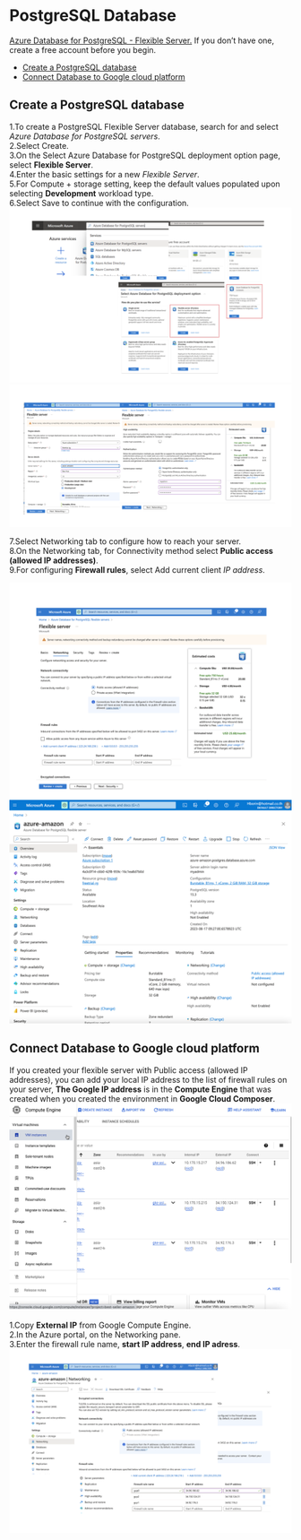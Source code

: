 PostgreSQL Database
============
[Azure Database for PostgreSQL - Flexible Server.](https://azure.microsoft.com/en-gb/free/) If you don’t have one, create a free account before you begin.
- [Create a PostgreSQL database](01-postgres.md#Create-a-PostgreSQL-database)
- [Connect Database to Google cloud platform](01-postgres.md#Connect-Database-to-Google-cloud-platform)


## Create a PostgreSQL database
1.To create a PostgreSQL Flexible Server database, search for and select _Azure Database for PostgreSQL servers_.<br>
2.Select Create.<br>
3.On the Select Azure Database for PostgreSQL deployment option page, select **Flexible Server**.<br>
4.Enter the basic settings for a new _Flexible Server_.<br>
5.For Compute + storage setting, keep the default values populated upon selecting **Development** workload type.<br>
6.Select Save to continue with the configuration.<br>
![3](/images/azure-3.png)
![4](/images/azure-4.png)

7.Select Networking tab to configure how to reach your server. <br>
8.On the Networking tab, for Connectivity method select **Public access (allowed IP addresses)**. <br>
9.For configuring **Firewall rules**, select Add current client _IP address_.<br>

![5](/images/azure-5.png)
![A](/images/azure-0.png)

## Connect Database to Google cloud platform
If you created your flexible server with Public access (allowed IP addresses), you can add your local IP address to the list of firewall rules on your server, **The Google IP address** is in the **Compute Engine** that was created when you created the environment in **Google Cloud Composer**.
<br>
![C](/images/compute-engine.png)
<br>
<br>
1.Copy **External IP** from Google Compute Engine. <br>
2.In the Azure portal, on the Networking pane. <br>
3.Enter the firewall rule name, **start IP address**, **end IP adress**. <br>
![B](/images/azure-6.png)

